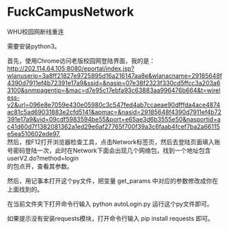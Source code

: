 # FuckCampusNetwork
WHU校园网断线重连

需要安装python3。

首先，使用Chrome访问老版校园网登陆界面，我的是：http://202.114.64.105:8080/eportal/index.jsp?wlanuserip=3a8ff21827e9725895d16a216147aa8e&wlanacname=29185648f4390d7911ef4b72391e17a9&ssid=&nasip=07e38f2323f330cd5ffcc3a203a63100&snmpagentip=&mac=d7e95c17ebfa93c63883aa996476b664&t=wireless-v2&url=096e8e7059e430e05980c3c547fed4ab7ccaeae90dfffda4ace4874ac81c5ad69031883e2cfd5141&apmac=&nasid=29185648f4390d7911ef4b72391e17a9&vid=09cdf5983594be55&port=e65ae3d6b3555e50&nasportid=ac41d60d7f1382081362a1ed29e6af27765f700f39a3c6faab4fcef7ba2a66115e5ea510602ede97,  
然后，按F12打开浏览器检查工具，点击Network标签页，然后去登陆页面填入账号密码登陆一次，此时在Network下面会出现几个网络包，找到一个地址包含userV2.do?method=login  
的包点开，查看其参数。  

然后，用记事本打开这个py文件，把变量 get_params 中对应的参数修改成你在上面找到的。  

在当前文件夹下打开命令行输入 python autoLogin.py 运行这个py文件即可。  

如果提示没有安装requests模块，打开命令行输入 pip install requests 即可。
